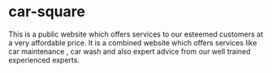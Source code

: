 # car-square
This is a public website which offers services to our esteemed customers at a very affordable price. It is a combined website which offers services like car maintenance , car wash and also expert advice from our well trained experienced experts. 
